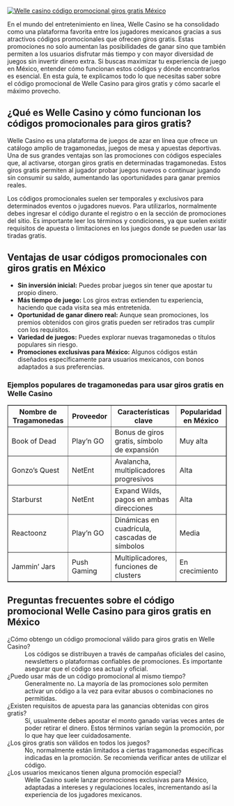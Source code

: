 [![Welle casino código promocional giros gratis México](https://123-caf.pages.dev/gitsignup.png)](https://vrmoo.ru/Bt82HjjY)

<section> <p>En el mundo del entretenimiento en línea, Welle Casino se ha consolidado como una plataforma favorita entre los jugadores mexicanos gracias a sus atractivos códigos promocionales que ofrecen giros gratis. Estas promociones no solo aumentan las posibilidades de ganar sino que también permiten a los usuarios disfrutar más tiempo y con mayor diversidad de juegos sin invertir dinero extra. Si buscas maximizar tu experiencia de juego en México, entender cómo funcionan estos códigos y dónde encontrarlos es esencial. En esta guía, te explicamos todo lo que necesitas saber sobre el código promocional de Welle Casino para giros gratis y cómo sacarle el máximo provecho.</p>  <h2>¿Qué es Welle Casino y cómo funcionan los códigos promocionales para giros gratis?</h2> <p>Welle Casino es una plataforma de juegos de azar en línea que ofrece un catálogo amplio de tragamonedas, juegos de mesa y apuestas deportivas. Una de sus grandes ventajas son las promociones con códigos especiales que, al activarse, otorgan giros gratis en determinadas tragamonedas. Estos giros gratis permiten al jugador probar juegos nuevos o continuar jugando sin consumir su saldo, aumentando las oportunidades para ganar premios reales.</p> <p>Los códigos promocionales suelen ser temporales y exclusivos para determinados eventos o jugadores nuevos. Para utilizarlos, normalmente debes ingresar el código durante el registro o en la sección de promociones del sitio. Es importante leer los términos y condiciones, ya que suelen existir requisitos de apuesta o limitaciones en los juegos donde se pueden usar las tiradas gratis.</p>  <h2>Ventajas de usar códigos promocionales con giros gratis en México</h2> <ul> <li><strong>Sin inversión inicial:</strong> Puedes probar juegos sin tener que apostar tu propio dinero.</li> <li><strong>Más tiempo de juego:</strong> Los giros extras extienden tu experiencia, haciendo que cada visita sea más entretenida.</li> <li><strong>Oportunidad de ganar dinero real:</strong> Aunque sean promociones, los premios obtenidos con giros gratis pueden ser retirados tras cumplir con los requisitos.</li> <li><strong>Variedad de juegos:</strong> Puedes explorar nuevas tragamonedas o títulos populares sin riesgo.</li> <li><strong>Promociones exclusivas para México:</strong> Algunos códigos están diseñados específicamente para usuarios mexicanos, con bonos adaptados a sus preferencias.</li> </ul>  <h3>Ejemplos populares de tragamonedas para usar giros gratis en Welle Casino</h3> <table border="1" cellpadding="8" cellspacing="0"> <thead> <tr> <th>Nombre de Tragamonedas</th> <th>Proveedor</th> <th>Características clave</th> <th>Popularidad en México</th> </tr> </thead> <tbody> <tr> <td>Book of Dead</td> <td>Play’n GO</td> <td>Bonus de giros gratis, símbolo de expansión</td> <td>Muy alta</td> </tr> <tr> <td>Gonzo’s Quest</td> <td>NetEnt</td> <td>Avalancha, multiplicadores progresivos</td> <td>Alta</td> </tr> <tr> <td>Starburst</td> <td>NetEnt</td> <td>Expand Wilds, pagos en ambas direcciones</td> <td>Alta</td> </tr> <tr> <td>Reactoonz</td> <td>Play’n GO</td> <td>Dinámicas en cuadrícula, cascadas de símbolos</td> <td>Media</td> </tr> <tr> <td>Jammin’ Jars</td> <td>Push Gaming</td> <td>Multiplicadores, funciones de clusters</td> <td>En crecimiento</td> </tr> </tbody> </table>  <h2>Preguntas frecuentes sobre el código promocional Welle Casino para giros gratis en México</h2> <dl> <dt>¿Cómo obtengo un código promocional válido para giros gratis en Welle Casino?</dt> <dd>Los códigos se distribuyen a través de campañas oficiales del casino, newsletters o plataformas confiables de promociones. Es importante asegurar que el código sea actual y oficial.</dd> <dt>¿Puedo usar más de un código promocional al mismo tiempo?</dt> <dd>Generalmente no. La mayoría de las promociones solo permiten activar un código a la vez para evitar abusos o combinaciones no permitidas.</dd> <dt>¿Existen requisitos de apuesta para las ganancias obtenidas con giros gratis?</dt> <dd>Sí, usualmente debes apostar el monto ganado varias veces antes de poder retirar el dinero. Estos términos varían según la promoción, por lo que hay que leer cuidadosamente.</dd> <dt>¿Los giros gratis son válidos en todos los juegos?</dt> <dd>No, normalmente están limitados a ciertas tragamonedas específicas indicadas en la promoción. Se recomienda verificar antes de utilizar el código.</dd> <dt>¿Los usuarios mexicanos tienen alguna promoción especial?</dt> <dd>Welle Casino suele lanzar promociones exclusivas para México, adaptadas a intereses y regulaciones locales, incrementando así la experiencia de los jugadores mexicanos.</dd> </dl> </section>